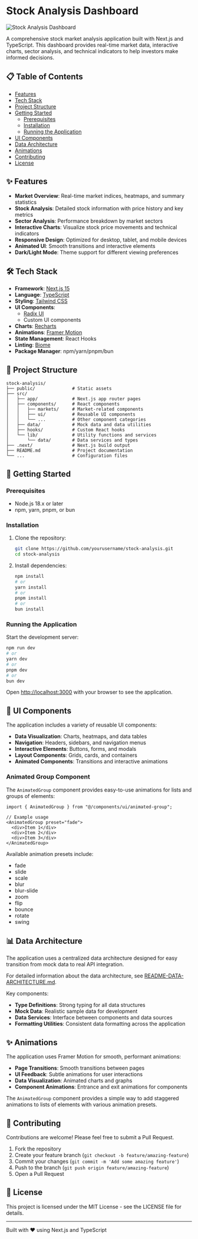 # Stock Analysis Dashboard

![Stock Analysis Dashboard](https://via.placeholder.com/800x400?text=Stock+Analysis+Dashboard)

A comprehensive stock market analysis application built with Next.js and TypeScript. This dashboard provides real-time market data, interactive charts, sector analysis, and technical indicators to help investors make informed decisions.

## 📋 Table of Contents

- [Features](#-features)
- [Tech Stack](#-tech-stack)
- [Project Structure](#-project-structure)
- [Getting Started](#-getting-started)
  - [Prerequisites](#prerequisites)
  - [Installation](#installation)
  - [Running the Application](#running-the-application)
- [UI Components](#-ui-components)
- [Data Architecture](#-data-architecture)
- [Animations](#-animations)
- [Contributing](#-contributing)
- [License](#-license)

## ✨ Features

- **Market Overview**: Real-time market indices, heatmaps, and summary statistics
- **Stock Analysis**: Detailed stock information with price history and key metrics
- **Sector Analysis**: Performance breakdown by market sectors
- **Interactive Charts**: Visualize stock price movements and technical indicators
- **Responsive Design**: Optimized for desktop, tablet, and mobile devices
- **Animated UI**: Smooth transitions and interactive elements
- **Dark/Light Mode**: Theme support for different viewing preferences

## 🛠 Tech Stack

- **Framework**: [Next.js 15](https://nextjs.org/)
- **Language**: [TypeScript](https://www.typescriptlang.org/)
- **Styling**: [Tailwind CSS](https://tailwindcss.com/)
- **UI Components**:
  - [Radix UI](https://www.radix-ui.com/)
  - Custom UI components
- **Charts**: [Recharts](https://recharts.org/)
- **Animations**: [Framer Motion](https://www.framer.com/motion/)
- **State Management**: React Hooks
- **Linting**: [Biome](https://biomejs.dev/)
- **Package Manager**: npm/yarn/pnpm/bun

## 📁 Project Structure

```
stock-analysis/
├── public/              # Static assets
├── src/
│   ├── app/             # Next.js app router pages
│   ├── components/      # React components
│   │   ├── markets/     # Market-related components
│   │   ├── ui/          # Reusable UI components
│   │   └── ...          # Other component categories
│   ├── data/            # Mock data and data utilities
│   ├── hooks/           # Custom React hooks
│   └── lib/             # Utility functions and services
│       └── data/        # Data services and types
├── .next/               # Next.js build output
├── README.md            # Project documentation
└── ...                  # Configuration files
```

## 🚀 Getting Started

### Prerequisites

- Node.js 18.x or later
- npm, yarn, pnpm, or bun

### Installation

1. Clone the repository:
   ```bash
   git clone https://github.com/yourusername/stock-analysis.git
   cd stock-analysis
   ```

2. Install dependencies:
   ```bash
   npm install
   # or
   yarn install
   # or
   pnpm install
   # or
   bun install
   ```

### Running the Application

Start the development server:

```bash
npm run dev
# or
yarn dev
# or
pnpm dev
# or
bun dev
```

Open [http://localhost:3000](http://localhost:3000) with your browser to see the application.

## 🧩 UI Components

The application includes a variety of reusable UI components:

- **Data Visualization**: Charts, heatmaps, and data tables
- **Navigation**: Headers, sidebars, and navigation menus
- **Interactive Elements**: Buttons, forms, and modals
- **Layout Components**: Grids, cards, and containers
- **Animated Components**: Transitions and interactive animations

### Animated Group Component

The `AnimatedGroup` component provides easy-to-use animations for lists and groups of elements:

```tsx
import { AnimatedGroup } from "@/components/ui/animated-group";

// Example usage
<AnimatedGroup preset="fade">
  <div>Item 1</div>
  <div>Item 2</div>
  <div>Item 3</div>
</AnimatedGroup>
```

Available animation presets include:
- fade
- slide
- scale
- blur
- blur-slide
- zoom
- flip
- bounce
- rotate
- swing

## 📊 Data Architecture

The application uses a centralized data architecture designed for easy transition from mock data to real API integration.

For detailed information about the data architecture, see [README-DATA-ARCHITECTURE.md](./README-DATA-ARCHITECTURE.md).

Key components:
- **Type Definitions**: Strong typing for all data structures
- **Mock Data**: Realistic sample data for development
- **Data Services**: Interface between components and data sources
- **Formatting Utilities**: Consistent data formatting across the application

## ✨ Animations

The application uses Framer Motion for smooth, performant animations:

- **Page Transitions**: Smooth transitions between pages
- **UI Feedback**: Subtle animations for user interactions
- **Data Visualization**: Animated charts and graphs
- **Component Animations**: Entrance and exit animations for components

The `AnimatedGroup` component provides a simple way to add staggered animations to lists of elements with various animation presets.

## 🤝 Contributing

Contributions are welcome! Please feel free to submit a Pull Request.

1. Fork the repository
2. Create your feature branch (`git checkout -b feature/amazing-feature`)
3. Commit your changes (`git commit -m 'Add some amazing feature'`)
4. Push to the branch (`git push origin feature/amazing-feature`)
5. Open a Pull Request

## 📄 License

This project is licensed under the MIT License - see the LICENSE file for details.

---

Built with ❤️ using Next.js and TypeScript
